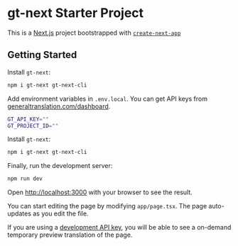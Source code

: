 # gt-next Starter Project

This is a [Next.js](https://nextjs.org) project bootstrapped with [`create-next-app`](https://nextjs.org/docs/app/api-reference/cli/create-next-app) 

## Getting Started

Install `gt-next`:

```bash
npm i gt-next gt-next-cli
```

Add environment variables in `.env.local`. 
You can get API keys from [generaltranslation.com/dashboard](https://generaltranslation.com).

```bash
GT_API_KEY=""
GT_PROJECT_ID=""
```

Install `gt-next`:

```bash
npm i gt-next gt-next-cli
```

Finally, run the development server:

```bash
npm run dev
```

Open [http://localhost:3000](http://localhost:3000) with your browser to see the result.

You can start editing the page by modifying `app/page.tsx`. The page auto-updates as you edit the file.

If you are using a [development API key](https://generaltranslation.com/docs/usage/apikeys#development-api-key), 
you will be able to see a on-demand temporary preview translation of the page. 